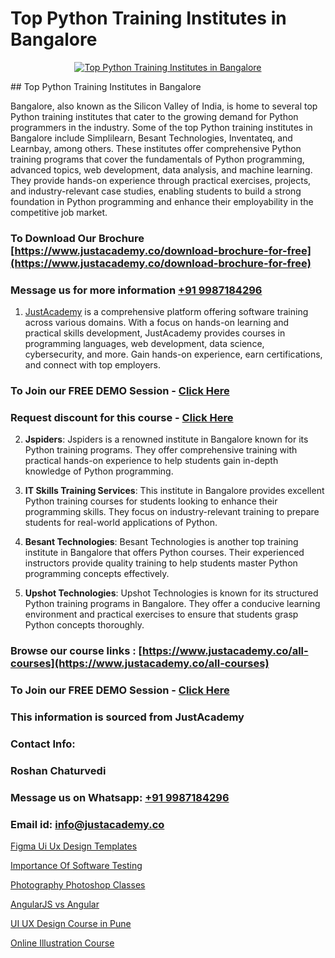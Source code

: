 # Top Python Training Institutes in Bangalore

<p align="center">
  <a href="https://justacademy.co/course-detail/python-training">
    <img src="https://justacademy.co/storage2/course_image/1709713400_course_image.webp" alt="Top Python Training Institutes in Bangalore">
  </a>
</p>
## Top Python Training Institutes in Bangalore

Bangalore, also known as the Silicon Valley of India, is home to several top Python training institutes that cater to the growing demand for Python programmers in the industry. Some of the top Python training institutes in Bangalore include Simplilearn, Besant Technologies, Inventateq, and Learnbay, among others. These institutes offer comprehensive Python training programs that cover the fundamentals of Python programming, advanced topics, web development, data analysis, and machine learning. They provide hands-on experience through practical exercises, projects, and industry-relevant case studies, enabling students to build a strong foundation in Python programming and enhance their employability in the competitive job market.
### To Download Our Brochure [https://www.justacademy.co/download-brochure-for-free](https://www.justacademy.co/download-brochure-for-free)
### Message us for more information [+91 9987184296](https://api.whatsapp.com/send?phone=919987184296)

1) [JustAcademy](https://justacademy.co) is a comprehensive platform offering software training across various domains. With a focus on hands-on learning and practical skills development, JustAcademy provides courses in programming languages, web development, data science, cybersecurity, and more. Gain hands-on experience, earn certifications, and connect with top employers.

### To Join our FREE DEMO Session - [Click Here](https://www.justacademy.co/register-for-course-demo/)
### Request discount for this course - [Click Here](https://justacademy.co/contact-us/)

2) **Jspiders**: Jspiders is a renowned institute in Bangalore known for its Python training programs. They offer comprehensive training with practical hands-on experience to help students gain in-depth knowledge of Python programming.
  
3) **IT Skills Training Services**: This institute in Bangalore provides excellent Python training courses for students looking to enhance their programming skills. They focus on industry-relevant training to prepare students for real-world applications of Python.
  
4) **Besant Technologies**: Besant Technologies is another top training institute in Bangalore that offers Python courses. Their experienced instructors provide quality training to help students master Python programming concepts effectively.
  
5) **Upshot Technologies**: Upshot Technologies is known for its structured Python training programs in Bangalore. They offer a conducive learning environment and practical exercises to ensure that students grasp Python concepts thoroughly.

### Browse our course links : [https://www.justacademy.co/all-courses](https://www.justacademy.co/all-courses) 
### To Join our FREE DEMO Session - [Click Here](https://www.justacademy.co/register-for-course-demo)


### This information is sourced from JustAcademy
### Contact Info:
### Roshan Chaturvedi
### Message us on Whatsapp: [+91 9987184296](https://api.whatsapp.com/send?phone=919987184296)
### Email id: [info@justacademy.co](mailto:info@justacademy.co)
                
[Figma Ui Ux Design Templates](https://www.linkedin.com/pulse/figma-ui-ux-design-templates-justacademy-liverpool-67nnf?trackingId=2%2F3qC%2BEtrEEeSbjD2Ijphw%3D%3D&lipi=urn%3Ali%3Apage%3Ad_flagship3_company_admin%3B%2BRh84RwXRCKiuQa1zvWVyQ%3D%3D)

[Importance Of Software Testing](https://www.linkedin.com/pulse/importance-software-testing-justacademy-bay-area-pzyce?trackingId=r%2FlWxEurzXs5R0nbGkSMmA%3D%3D&lipi=urn%3Ali%3Apage%3Ad_flagship3_company_admin%3BHwi3ScwdQ6uj9eEjcHUcxQ%3D%3D)

[Photography Photoshop Classes](https://medium.com/@AkashSingh2052/photography-photoshop-classes-2e400ce32e2f)

[AngularJS vs Angular](https://medium.com/@namusn/angularjs-vs-angular-a527d89fe648)

[UI UX Design Course in Pune](https://justacademyin.github.io/justacademy/ui-ux-design-course-in-pune)

[Online Illustration Course](https://justacademyin.github.io/justacademy/online-illustration-course)

